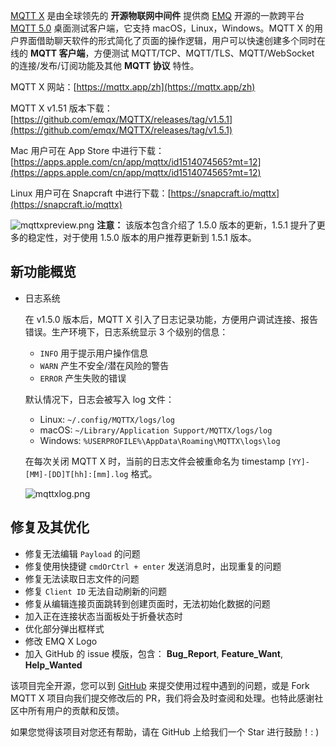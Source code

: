 

[MQTT X](https://mqttx.app/zh) 是由全球领先的 **开源物联网中间件** 提供商 [EMQ](https://www.emqx.com/zh) 开源的一款跨平台 [MQTT 5.0](https://www.emqx.com/zh/mqtt/mqtt5) 桌面测试客户端，它支持 macOS，Linux，Windows。MQTT X 的用户界面借助聊天软件的形式简化了页面的操作逻辑，用户可以快速创建多个同时在线的 **MQTT 客户端**，方便测试 MQTT/TCP、MQTT/TLS、MQTT/WebSocket  的连接/发布/订阅功能及其他 **MQTT 协议** 特性。

MQTT X 网站：[https://mqttx.app/zh](https://mqttx.app/zh)

MQTT X v1.51 版本下载：[https://github.com/emqx/MQTTX/releases/tag/v1.5.1](https://github.com/emqx/MQTTX/releases/tag/v1.5.1)

Mac 用户可在 App Store 中进行下载：[https://apps.apple.com/cn/app/mqttx/id1514074565?mt=12](https://apps.apple.com/cn/app/mqttx/id1514074565?mt=12)

Linux 用户可在 Snapcraft 中进行下载：[https://snapcraft.io/mqttx](https://snapcraft.io/mqttx)

![mqttxpreview.png](https://static.emqx.net/images/fbd24ad549dd807461a4f77eb4b1d871.png)
**注意：** 该版本包含介绍了 1.5.0 版本的更新，1.5.1 提升了更多的稳定性，对于使用 1.5.0 版本的用户推荐更新到 1.5.1 版本。

## 新功能概览

- 日志系统

  在 v1.5.0 版本后，MQTT X 引入了日志记录功能，方便用户调试连接、报告错误。生产环境下，日志系统显示 3 个级别的信息：

  - `INFO` 用于提示用户操作信息
  - `WARN` 产生不安全/潜在风险的警告
  - `ERROR` 产生失败的错误

  默认情况下，日志会被写入 log 文件：

  - Linux: `~/.config/MQTTX/logs/log`
  - macOS: `~/Library/Application Support/MQTTX/logs/log`
  - Windows: `%USERPROFILE%\AppData\Roaming\MQTTX\logs\log`

  在每次关闭 MQTT X 时，当前的日志文件会被重命名为 timestamp `[YY]-[MM]-[DD]T[hh]:[mm].log` 格式。

  ![mqttxlog.png](https://static.emqx.net/images/6a1acc82b2a554aa2b360b28750676ec.png)

## 修复及其优化

- 修复无法编辑 `Payload` 的问题
- 修复使用快捷键 `cmdOrCtrl + enter` 发送消息时，出现重复的问题
- 修复无法读取日志文件的问题
- 修复 `Client ID` 无法自动刷新的问题
- 修复从编辑连接页面跳转到创建页面时，无法初始化数据的问题
- 加入正在连接状态当面板处于折叠状态时
- 优化部分弹出框样式
- 修改 EMQ X Logo
- 加入 GitHub 的 issue 模版，包含： **Bug_Report**, **Feature_Want**, **Help_Wanted**

该项目完全开源，您可以到 [GitHub](https://github.com/emqx/MQTTX/issues?q=is%3Aissue+is%3Aopen+sort%3Aupdated-desc) 来提交使用过程中遇到的问题，或是 Fork MQTT X 项目向我们提交修改后的 PR，我们将会及时查阅和处理。也特此感谢社区中所有用户的贡献和反馈。

如果您觉得该项目对您还有帮助，请在 GitHub 上给我们一个 Star 进行鼓励！: )